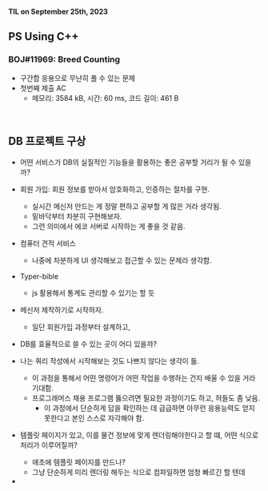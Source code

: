 **TIL on September 25th, 2023**

## PS Using C++
### BOJ#11969: Breed Counting
* 구간합 응용으로 무난히 풀 수 있는 문제
* 첫번째 제출 AC
  - 메모리: 3584 kB, 시간: 60 ms, 코드 길이: 461 B

<br>

## DB 프로젝트 구상
* 어떤 서비스가 DB의 실질적인 기능들을 활용하는 좋은 공부할 거리가 될 수 있을까?

* 회원 가입: 회원 정보를 받아서 암호화하고, 인증하는 절차를 구현.
  - 실시간 메신저 만드는 게 정말 편하고 공부할 게 많은 거라 생각됨.
  - 밑바닥부터 차분히 구현해보자.
  - 그런 의미에서 에코 서버로 시작하는 게 좋을 것 같음.
* 컴퓨터 견적 서비스
  - 나중에 차분하게 UI 생각해보고 접근할 수 있는 문제라 생각함.
* Typer-bible
  - js 활용해서 통계도 관리할 수 있기는 할 듯

* 메신저 제작하기로 시작하자.
  - 일단 회원가입 과정부터 설계하고, 


* DB를 효율적으로 쓸 수 있는 곳이 어디 있을까?

* 나는 쿼리 작성에서 시작해보는 것도 나쁘지 않다는 생각이 듦.
  - 이 과정을 통해서 어떤 명령어가 어떤 작업을 수행하는 건지 배울 수 있을 거라 기대함.
  - 프로그래머스 채용 프로그램 뚫으려면 필요한 과정이기도 하고, 허들도 좀 낮음.
    + 이 과정에서 단순하게 답을 확인하는 데 급급하면 아무런 응용능력도 얻지 못한다고 본인 스스로 자각해야 함.
* 템플릿 페이지가 있고, 이를 물건 정보에 맞게 렌더링해야한다고 할 떄, 어떤 식으로 처리가 이루어질까?
  - 애초에 템플릿 페이지를 만드나?
  - 그냥 단순하게 미리 렌더링 해두는 식으로 컴파일하면 엄청 빠르긴 할 텐데
* 
